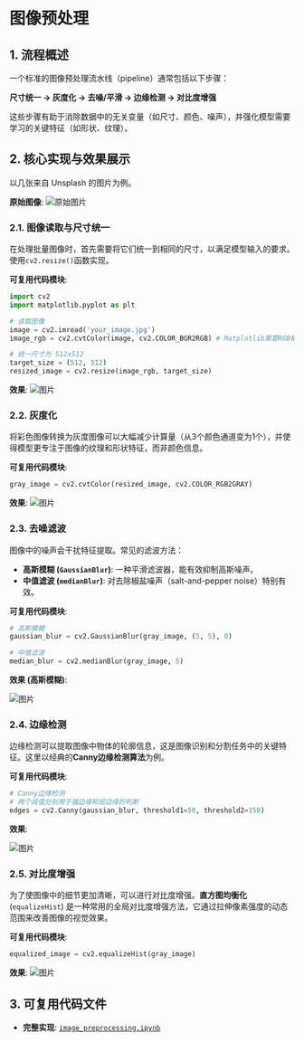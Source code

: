 # 图像预处理
## 1. 流程概述

一个标准的图像预处理流水线（pipeline）通常包括以下步骤：

**尺寸统一 -> 灰度化 -> 去噪/平滑 -> 边缘检测 -> 对比度增强**

这些步骤有助于消除数据中的无关变量（如尺寸、颜色、噪声），并强化模型需要学习的关键特征（如形状、纹理）。

## 2. 核心实现与效果展示

以几张来自 Unsplash 的图片为例。

**原始图像**:
![原始图片](/cv-basics/image-preprocessing/图片1.png) 

### 2.1. 图像读取与尺寸统一

在处理批量图像时，首先需要将它们统一到相同的尺寸，以满足模型输入的要求。使用`cv2.resize()`函数实现。

**可复用代码模块**:
```python
import cv2
import matplotlib.pyplot as plt

# 读取图像
image = cv2.imread('your_image.jpg')
image_rgb = cv2.cvtColor(image, cv2.COLOR_BGR2RGB) # Matplotlib需要RGB格式

# 统一尺寸为 512x512
target_size = (512, 512)
resized_image = cv2.resize(image_rgb, target_size)
```

**效果**:
![图片](/cv-basics/image-preprocessing/图片2.png) 


 ### 2.2. 灰度化 

将彩色图像转换为灰度图像可以大幅减少计算量（从3个颜色通道变为1个），并使得模型更专注于图像的纹理和形状特征，而非颜色信息。

**可复用代码模块**:

```python
gray_image = cv2.cvtColor(resized_image, cv2.COLOR_RGB2GRAY)
```

**效果**:
![图片](/cv-basics/image-preprocessing/图片3.png) 
 ### 2.3. 去噪滤波 

图像中的噪声会干扰特征提取。常见的滤波方法：

  - **高斯模糊 (`GaussianBlur`)**: 一种平滑滤波器，能有效抑制高斯噪声。
  - **中值滤波 (`medianBlur`)**: 对去除椒盐噪声（salt-and-pepper noise）特别有效。

**可复用代码模块**:

```python
# 高斯模糊
gaussian_blur = cv2.GaussianBlur(gray_image, (5, 5), 0)

# 中值滤波
median_blur = cv2.medianBlur(gray_image, 5)
```

**效果 (高斯模糊)**:

![图片](/cv-basics/image-preprocessing/图片4.png) 
 ### 2.4. 边缘检测 

边缘检测可以提取图像中物体的轮廓信息，这是图像识别和分割任务中的关键特征。这里以经典的**Canny边缘检测算法**为例。

**可复用代码模块**:

```python
# Canny边缘检测
# 两个阈值分别用于强边缘和弱边缘的判断
edges = cv2.Canny(gaussian_blur, threshold1=50, threshold2=150)
```

**效果**:

![图片](/cv-basics/image-preprocessing/图片5.png) 
 ### 2.5. 对比度增强 

为了使图像中的细节更加清晰，可以进行对比度增强。**直方图均衡化** (`equalizeHist`) 是一种常用的全局对比度增强方法，它通过拉伸像素强度的动态范围来改善图像的视觉效果。

**可复用代码模块**:

```python
equalized_image = cv2.equalizeHist(gray_image)
```

**效果**:
![图片](/cv-basics/image-preprocessing/图片6.png) 

 ## 3. 可复用代码文件

  - **完整实现**: [`image_preprocessing.ipynb`](/cv-basics/image-preprocessing/image_preprocessing.ipynb)

